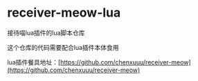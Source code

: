 # receiver-meow-lua

接待喵lua插件的lua脚本仓库

这个仓库的代码需要配合lua插件本体食用

lua插件餐具地址：[https://github.com/chenxuuu/receiver-meow](https://github.com/chenxuuu/receiver-meow)
